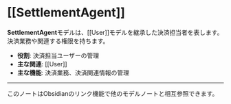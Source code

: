 # [[SettlementAgent]]

**SettlementAgent**モデルは、[[User]]モデルを継承した決済担当者を表します。決済業務や関連する権限を持ちます。

- **役割**: 決済担当ユーザーの管理
- **主な関連**: [[User]]
- **主な機能**: 決済業務、決済関連情報の管理

---

このノートはObsidianのリンク機能で他のモデルノートと相互参照できます。 
